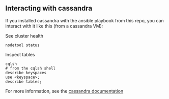 ## Interacting with cassandra

If you installed cassandra with the ansible playbook from this repo, you can interact with it like this (from a cassandra VM):

See cluster health

```
nodetool status
```

Inspect tables

```
cqlsh
# from the cqlsh shell
describe keyspaces
use <keyspace>;
describe tables;
```

For more information, see the [cassandra documentation](https://cassandra.apache.org/doc/latest/)
